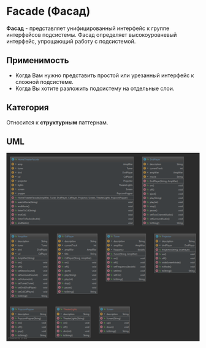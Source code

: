 # Facade (Фасад)

**Фасад** - представляет унифицированный интерфейс к группе интерфейсов подсистемы. Фасад определяет высокоуровневый 
интерфейс, упрощающий работу с подсистемой.

## Применимость

* Когда Вам нужно представить простой или урезанный интерфейс к сложной подсистеме.
* Когда Вы хотите разложить подсистему на отдельные слои.

## Категория

Относится к **структурным** паттернам.

## UML

<img src="/src/main/resources/uml/facade/Facade.svg">